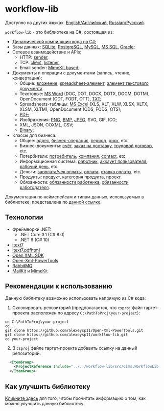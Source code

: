 # workflow-lib 

Доступно на других языках: [English/Английский](README.md), [Russian/Русский](README.ru.md). 

`workflow-lib` - это библиотека на C#, состоящая из:
- [Динамической компиляции кода на C#](docs/Dynamical/DynamicCompiling.md);
- Базы данных: [SQLite](docs/DbConnections/SqliteDbConnection.md), [PostgreSQL](docs/DbConnections/PgDbConnection.md), [MySQL](docs/DbConnections/MysqlDbConnection.md), [MS SQL](docs/DbConnections/MssqlDbConnection.md), [Oracle](docs/DbConnections/OracleDbConnection.md);
- Сетевое взаимодействие и APIs: 
    - HTTP: [sender](docs/NetworkApis/HttpSender.md), 
    - TCP: [client](docs/NetworkApis/TcpClientWF.md), [listener](docs/NetworkApis/TcpListenerWF.md), 
    - Email sender: [MimeKit based](docs/NetworkApis/EmailSenderMimeKit.md);
- Документы и операции с документами (запись, чтение, конвертация): 
    - Общие: [вложение](docs/Models/Documents/Attachment.md), [spreadsheet-элемент](docs/Models/Documents/SpreadsheetElement.md), [элемент текстового документа](docs/Models/Documents/TextDocElement.md).
    - Текстовые: [MS Word](docs/DocFormats/TextBased/MSWordConverter.md) (DOC, DOT, DOCX, DOTX, DOCM, DOTM), OpenDocument (ODT, FODT, OTT), [TXT](docs/DocFormats/TextBased/TxtConverter.md);
    - Spreadsheets-таблицы: [MS Excel](docs/DocFormats/Spreadsheets/MSExcelConverter.md) (XLS, XLT, XLW, XLSX, XLTX, XLSM, XLTM), OpenDocument (ODS, FODS, OTS);
    - [PDF](docs/DocFormats/PdfConverter.md);
    - Изображения: [PNG](docs/DocFormats/Images/PngConverter.md), [BMP](docs/DocFormats/Images/BmpConverter.md), [JPEG](docs/DocFormats/Images/JpegConverter.md), SVG, GIF, ICO;
    - XML, JSON, OOXML, CSV;
    - [Binary](docs/DocFormats/BinaryConverter.md);
- Классы для бизнеса:
    - Общее: [адрес](docs/Models/Business/Address.md), [бизнес-операция](docs/Models/Business/BusinessOperation.md), [период](docs/Models/Business/Period.md), [риск](docs/Models/Business/Risk.md), etc.
    - Бизнес-документы: [счёт](docs/Models/Business/BusinessDocuments/Bill.md), [заказ на доставку](docs/Models/Business/BusinessDocuments/DeliveryOrder.md), [трудовой договор](docs/Models/Business/BusinessDocuments/EmploymentContract.md), etc.
    - Потербители: [потребитель](docs/Models/Business/Customers/Customer.md), [компания](docs/Models/Business/Customers/Company.md), [contact](docs/Models/Business/Customers/Contact.md), etc.
    - Информационная система: [работник](docs/Models/Business/InformationSystem/Employee.md), [аккаунт пользователя](docs/Models/Business/InformationSystem/UserAccount.md), [рабочий день](docs/Models/Business/InformationSystem/WorkingDay.md), etc.
    - Деньги: [зарплата/чек оплаты](docs/Models/Business/Monetary/Paycheck.md), [оплата](docs/Models/Business/Monetary/Payment.md), [ставка оплаты](docs/Models/Business/Monetary/PayRate.md), etc.
    - Продукты: [продукт](docs/Models/Business/Products/Product.md), [категория продукта](docs/Models/Business/Products/ProductCategory.md), [проект](docs/Models/Business/Products/Project.md).
    - Обязанности: [обязанности работника](docs/Models/Business/Responsibilities/EmployeeResponsibility.md), [обязанности работодателя](docs/Models/Business/Responsibilities/EmployerResponsibility.md).
<!--
- Визуализация данных: Line chart, Bar chart, Histogram, Scatter plot, Box plot, Pareto chart, Pie chart, Area chart, Tree map, Bubble chart, Stripe graphic, Control chart, Run chart, Stem-and-leaf display, Cartogram, Small multiple, Sparkline, Table, Marimekko chart. 
-->

Документация по неймспейсам и типам данных, используемых в библиотеке, представлена по [данной ссылке](docs/documentation.md).

## Технологии 

- Фреймворки .NET:
  - .NET Core 3.1 (C# 8.0)
  - .NET 6 (C# 10)
- [itext7](https://github.com/itext/itext7-dotnet)
- [itext7.pdfhtml](https://github.com/itext/i7n-pdfhtml)
- [Open XML SDK](https://github.com/dotnet/Open-XML-SDK)
- [Open-Xml-PowerTools](https://github.com/alexeysp11/Open-Xml-PowerTools.git)
- [RabbitMQ](https://github.com/rabbitmq/rabbitmq-dotnet-client)
- [MailKit](https://github.com/jstedfast/MailKit) и [MimeKit](https://github.com/jstedfast/MimeKit)

## Рекомендации к использованию 

Данную библитеку возможно использовать напрямую из C# кода: 

1. Склонировать репозиторий (предполагается, что `csproj` файл таргет-проекта расположен по адресу `C:\PathToProj\your-project`): 
```
cd C:\PathToProj\your-project
cd ..
git clone https://github.com/alexeysp11/Open-Xml-PowerTools.git 
git clone https://github.com/alexeysp11/workflow-lib.git
cd your-project
```

2. В `csproj` файле таргет-проекта добавить ссылку на данный репозиторий: 
```XML
  <ItemGroup>
    <ProjectReference Include="../../workflow-lib/src/Cims.WorkflowLib.csproj" />
  </ItemGroup>
```
<!--
## Как использовать данную библиотеку совместно с XML/JSON оболочкой  

Подразумевается использование данной библиотеки с помощью XML/JSON оболочки (своего рода no-code подход).
-->

## Как улучшить библиотеку 

[Кликните здесь](docs/TODO.md) для того, чтобы прочитать информацию о том, как можно улучшить данную библиотеку. 
